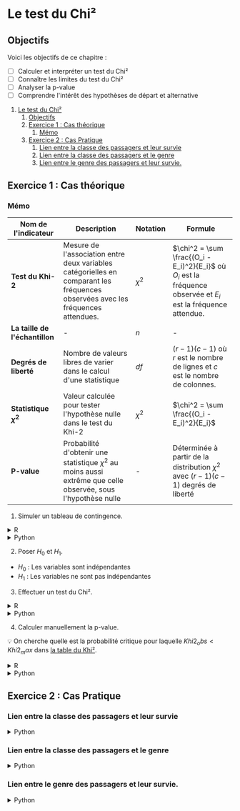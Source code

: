 # Le test du Chi²

## Objectifs
Voici les objectifs de ce chapitre :
- [ ] Calculer et interpréter un test du Chi²
- [ ] Connaître les limites du test du Chi²
- [ ] Analyser la p-value
- [ ] Comprendre l'intérêt des hypothèses de départ et alternative

1. [Le test du Chi²](#le-test-du-chi)
   1. [Objectifs](#objectifs)
   2. [Exercice 1 : Cas théorique](#exercice-1--cas-théorique)
      1. [Mémo](#mémo)
   3. [Exercice 2 : Cas Pratique](#exercice-2--cas-pratique)
      1. [Lien entre la classe des passagers et leur survie](#lien-entre-la-classe-des-passagers-et-leur-survie)
      2. [Lien entre la classe des passagers et le genre](#lien-entre-la-classe-des-passagers-et-le-genre)
      3. [Lien entre le genre des passagers et leur survie.](#lien-entre-le-genre-des-passagers-et-leur-survie)

## Exercice 1 : Cas théorique

### Mémo
| Nom de l'indicateur | Description    | Notation | Formule                          |
|---------------------|----------------|----------|----------------------------------|
| **Test du Khi-2** | Mesure de l'association entre deux variables catégorielles en comparant les fréquences observées avec les fréquences attendues. | $\chi^2$ | $\chi^2 = \sum \frac{(O_i - E_i)^2}{E_i}$ où $O_i$ est la fréquence observée et $E_i$ est la fréquence attendue. |
| **La taille de l'échantillon** | - | $n$ | - |
| **Degrés de liberté** | Nombre de valeurs libres de varier dans le calcul d'une statistique | $df$ | $(r - 1)(c - 1)$ où $r$ est le nombre de lignes et $c$ est le nombre de colonnes. |
| **Statistique $\chi^2$** | Valeur calculée pour tester l'hypothèse nulle dans le test du Khi-2 | $\chi^2$ | $\chi^2 = \sum \frac{(O_i - E_i)^2}{E_i}$ |
| **P-value** | Probabilité d'obtenir une statistique $\chi^2$ au moins aussi extrême que celle observée, sous l'hypothèse nulle | - | Déterminée à partir de la distribution $\chi^2$ avec $(r - 1)(c - 1)$ degrés de liberté |

1. Simuler un tableau de contingence.

<details>
<summary>R</summary>

```r
# Charger les bibliothèques nécessaires
library(stats)

# Définir la matrice des observations
obs <- matrix(c(693, 886, 534, 153, 597, 696, 448, 95), nrow = 2, byrow = TRUE)
```
</details>

<details>
<summary>Python</summary>

```python
import numpy as np
obs = np.array([[693,886,534,153], [597,696,448,95]])
```
</details>


2. Poser $H_0$ et $H_1$.
- $H_0$ : Les variables sont indépendantes
- $H_1$ : Les variables ne sont pas indépendantes

3. Effectuer un test du Chi².
<details>
<summary>R</summary>

```r
# Calculer le test du Khi-2
chi2_test <- chisq.test(obs)

# Afficher les résultats
cat('Khi2  :', chi2_test$statistic, '\n')
cat('p_value  :', chi2_test$p.value, '\n')
cat('effectif_theorique  :\n')
print(chi2_test$expected)
cat('ddl  :', chi2_test$parameter, '\n')
```
</details>

<details>
<summary>Python</summary>

```python
from scipy.stats import chi2_contingency
Khi2_obs, p_value, ddl, effectif_theorique = chi2_contingency(obs)
print(f'Khi2  : {Khi2_obs}')
print(f'p_value  : {p_value}')
print(f'effectif_theorique  : {effectif_theorique}')
print(f'ddl  : {ddl}')
```
</details>

4. Calculer manuellement la p-value.

:bulb: On cherche quelle est la probabilité critique pour laquelle $Khi2_obs < Khi2_max$ dans [la table du Khi²](https://i0.wp.com/statisticsbyjim.com/wp-content/uploads/2022/01/chi-square_table.png?resize=625%2C800&ssl=1).

<details>
<summary>R</summary>

```r
# Calculer les valeurs critiques du Khi-2 pour différentes combinaisons de ddl et de niveaux de confiance
J <- 1:4
I <- seq(0.05, 0.15, 0.005)

# Initialiser une matrice pour stocker les valeurs critiques
a <- matrix(NA, nrow = length(J), ncol = length(I))

# Remplir la matrice avec les valeurs critiques
for (i in seq_along(I)) {
  for (j in seq_along(J)) {
    a[j, i] <- qchisq(1 - I[i], df = J[j])
  }
}

# Convertir la matrice en data frame avec des noms de colonnes et de lignes
df_chi2 <- round(as.data.frame(a), 5)
colnames(df_chi2) <- I
rownames(df_chi2) <- J

# Afficher le data frame
print(df_chi2)

```
</details>

<details>
<summary>Python</summary>

```python
from scipy.stats import chi2
J = df = np.arange(1,5,1)
I = np.arange(0.05,0.15,0.005)

a = np.empty((len(J),len(I)))
a[:] = np.nan

for i in range(0,len(I)):
    for j in range(0,len(J)):
        a[j,i] = chi2.isf(I[i], J[j])
        
df_chi2 = round(pd.DataFrame(a, columns=I, index = J),5)
df_chi2
```
</details>

## Exercice 2 : Cas Pratique

### Lien entre la classe des passagers et leur survie

<details>
<summary>Python</summary>

```python
import seaborn as sns

# Charger le jeu de données Titanic depuis seaborn
titanic = sns.load_dataset('titanic')

# Afficher un extrait
titanic.head()

import numpy as np
from scipy.stats import chi2_contingency
obs = pd.crosstab(titanic.pclass, titanic.survived)

Khi2_obs, p_value, ddl, effectif_theorique = chi2_contingency(obs)

print(f'Khi2  : {Khi2_obs}')
print(f'p_value  : {p_value}')
print(f'effectif_theorique  : {effectif_theorique}')
print(f'ddl  : {ddl}')
```
</details>

### Lien entre la classe des passagers et le genre

<details>
<summary>Python</summary>

```python
import numpy as np
from scipy.stats import chi2_contingency
obs = pd.crosstab(titanic.pclass, titanic.sex)

Khi2_obs, p_value, ddl, effectif_theorique = chi2_contingency(obs)

print(f'Khi2  : {Khi2_obs}')
print(f'p_value  : {p_value}')
print(f'effectif_theorique  : {effectif_theorique}')
print(f'ddl  : {ddl}')
```
</details>

### Lien entre le genre des passagers et leur survie.

<details>
<summary>Python</summary>

```python
import numpy as np
from scipy.stats import chi2_contingency
obs = pd.crosstab(titanic.sex, titanic.survived)

Khi2_obs, p_value, ddl, effectif_theorique = chi2_contingency(obs)

print(f'Khi2  : {Khi2_obs}')
print(f'p_value  : {p_value}')
print(f'effectif_theorique  : {effectif_theorique}')
print(f'ddl  : {ddl}')
```
</details>